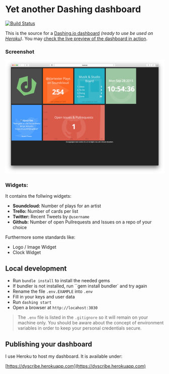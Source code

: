 # Yet another Dashing dashboard

[![Build Status](https://travis-ci.org/dyscribe/dyscribe-dashboard.svg?branch=master)](https://travis-ci.org/dyscribe/dyscribe-dashboard)

This is the source for a [Dashing.io dashboard](http://dashing.io/) _(ready to use be used on [Heroku](//heroku.com))_.
You may [check the live preview of the dashboard in action](https://dyscribe.herokuapp.com).

### Screenshot
![Dashboard screenshot](/assets/images/screenshot.png)


### Widgets:

It contains the follwing widgets:

 * **Soundcloud:** Number of plays for an artist
 * **Trello:** Number of cards per list
 * **Twitter:** Recent Tweets by `@username`
 * **Github:** Number of open Pullrequests and Issues on a repo of your choice

Furthermore some standards like:

 * Logo / Image Widget
 * Clock Widget

## Local development

* Run `bundle install` to install the needed gems
* If bundler is not installed, run ``gem install bundler` and try again
* Rename the file `.env.EXAMPLE` into `.env`
* Fill in your keys and user data
* Run `dashing start`
* Open a browser at `http://locahost:3030`

> The `.env` file is listed in the `.gitignore` so it will remain on your machine only. You should be aware about the concept of environment variables in order to keep your personal credentials secure.

## Publishing your dashboard

I use Heroku to host my dashboard. It is available under:

[https://dyscribe.herokuapp.com](https://dyscribe.herokuapp.com)
